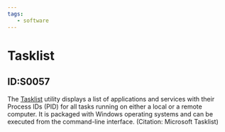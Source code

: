 ```yaml
---
tags:
   - software
---
```

# Tasklist
## ID:S0057
The [Tasklist](software/S0057) utility displays a list of applications and services with their Process IDs (PID) for all tasks running on either a local or a remote computer. It is packaged with Windows operating systems and can be executed from the command-line interface. (Citation: Microsoft Tasklist)
